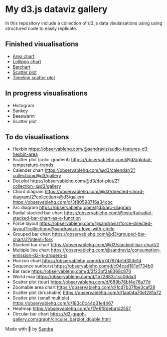 # My d3.js dataviz gallery

In this repository include a collection of d3.js data visulaisations using using structured code to easily replicate.

## Finished visualisations

- [Area chart](js/areachart.js)
- [Lollipop chart](js/lollipop.js)
- [Barchart](js/barchart.js)
- [Scatter plot](js/scatterplot.js)
- [Timeline scatter plot](js/timeline_scatterplot.js)

## In progress visualisations

- Histogram
- Sankey
- Beeswarm
- Scatter plot

## To do visualisations

- Hexbin
  https://observablehq.com/@sandraviz/audio-features-d3-hexbin-area
- Scatter plot (color gradient)
  https://observablehq.com/@d3/global-temperature-trends
- Calender chart
  https://observablehq.com/@d3/calendar/2?collection=@d3/gallery
- Dot plot
  https://observablehq.com/@d3/dot-plot/2?collection=@d3/gallery
- Chord diagram
  https://observablehq.com/@d3/directed-chord-diagram/2?collection=@d3/gallery
  https://observablehq.com/d/3f80598716a34cbc
- Arc diagram
  https://observablehq.com/@d3/arc-diagram
- Radial stacked bar chart
  https://observablehq.com/@pstuffa/radial-stacked-bar-chart-as-a-function
- Force layout
  https://observablehq.com/@sandraviz/force-directed-layout?collection=@sandraviz/in-love-with-circle
- Grouped bar chart
  https://observablehq.com/@d3/grouped-bar-chart/2?intent=fork
- Stacked bar chart
  https://observablehq.com/@d3/stacked-bar-chart/2
- Multiple line chart
  https://observablehq.com/@sandraviz/consumption-emission-d3-js-arquero-js
- Horizon chart
  https://observablehq.com/d/b747974e1d353e1d
- Sequence sunburst
  https://observablehq.com/d/c94cad181ef734b0
- Bar race
  https://observablehq.com/d/3f23bf2a8368c870
- World map
  https://observablehq.com/d/1b72883c1cc06da3
- Scatter plot (tour)
  https://observablehq.com/d/689b78bf4e76a77d
- Zoomable area chart
  https://observablehq.com/d/1cd7b37fbe3caf28
- Scatter plot (brushable)
  https://observablehq.com/d/1aa04a70ef281a72
- Scatter plot (small multiple)
  https://observablehq.com/d/183c0c44d31e4467
- Heatmap
  https://observablehq.com/d/17e6f8deba1d2557
- Circular bar chart
  https://d3-graph-gallery.com/graph/circular_barplot_double.html

Made with :green_heart: by [Sandra](https://www.sandraviz.com/bio)
